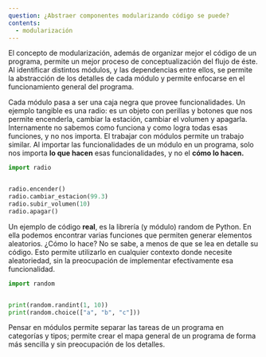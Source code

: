 ```yaml
---
question: ¿Abstraer componentes modularizando código se puede?
contents:
  - modularización
---
```


El concepto de modularización, además de organizar mejor el código de un programa, permite un mejor proceso de conceptualización del flujo de éste. Al identificar distintos módulos, y las dependencias entre ellos, se permite la abstracción de los detalles de cada módulo y permite enfocarse en el funcionamiento general del programa.

Cada módulo pasa a ser una caja negra que provee funcionalidades. Un ejemplo tangible es una radio: es un objeto con perillas y botones que nos permite encenderla, cambiar la estación, cambiar el volumen y apagarla. Internamente no sabemos como funciona y como logra todas esas funciones, y no nos importa. El trabajar con módulos permite un trabajo similar. Al importar las funcionalidades de un módulo en un programa, solo nos importa **lo que hacen** esas funcionalidades, y no el **cómo lo hacen.**

```py
import radio


radio.encender()
radio.cambiar_estacion(99.3)
radio.subir_volumen(10)
radio.apagar()
```

Un ejemplo de código **real**, es la librería (y módulo) random de Python. En ella podemos encontrar varias funciones que permiten generar elementos aleatorios. ¿Cómo lo hace? No se sabe, a menos de que se lea en detalle su código. Esto permite utilizarlo en cualquier contexto donde necesite aleatoriedad, sin la preocupación de implementar efectivamente esa funcionalidad.

```py
import random


print(random.randint(1, 10))
print(random.choice(["a", "b", "c"]))
```

Pensar en módulos permite separar las tareas de un programa en categorías y tipos; permite crear el mapa general de un programa de forma más sencilla y sin preocupación de los detalles.